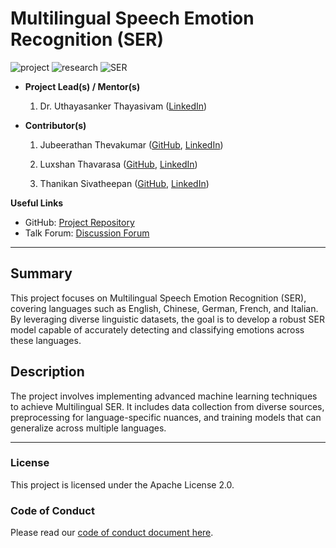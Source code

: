 # Multilingual Speech Emotion Recognition (SER)

![project](https://img.shields.io/badge/-Project-blue) ![research](https://img.shields.io/badge/-Research-yellowgreen) ![SER](https://img.shields.io/badge/-SER-orange)

- **Project Lead(s) / Mentor(s)**
    1. Dr. Uthayasanker Thayasivam ([LinkedIn](mentor-link))
    <!-- 2. Mrs. Braveenan Sritharan ([LinkedIn](mentor-link)) -->

- **Contributor(s)**
    1. Jubeerathan Thevakumar ([GitHub](https://github.com/Jubeerathan), [LinkedIn](https://www.linkedin.com/in/jubeerathan-thevakumar-87b9b8255))

    2.  Luxshan Thavarasa ([GitHub](https://github.com/Luxshan2000), [LinkedIn](https://www.linkedin.com/in/lux-thavarasa))
    
    3. Thanikan Sivatheepan ([GitHub](https://github.com/sthanikan2000), [LinkedIn](https://www.linkedin.com/in/sthanikan2000))

**Useful Links**

- GitHub: [Project Repository](https://github.com/aaivu/Multilingual-Speech-Emotion-Recognition)
- Talk Forum: [Discussion Forum](https://github.com/aaivu/Multilingual-Speech-Emotion-Recognition/discussions/19)

---

## Summary

This project focuses on Multilingual Speech Emotion Recognition (SER), covering languages such as English, Chinese, German, French, and Italian. By leveraging diverse linguistic datasets, the goal is to develop a robust SER model capable of accurately detecting and classifying emotions across these languages.

## Description

The project involves implementing advanced machine learning techniques to achieve Multilingual SER. It includes data collection from diverse sources, preprocessing for language-specific nuances, and training models that can generalize across multiple languages. 

<!-- 
### Project Phases

- **Data Collection**: Gather speech datasets in English, Chinese, German, French, and Italian.
- **Preprocessing**: Normalize and preprocess data to account for linguistic variations.
- **Model Training**: Implement and fine-tune SER models using multilingual techniques.
- **Evaluation**: Assess model performance across different languages using standard metrics.

### Diagrams

Include architectural diagrams depicting data flow, preprocessing steps, and model architecture.

### Approaches

Utilize transfer learning, deep learning architectures tailored for multilingual applications, and ensemble methods for improved SER performance.

## More References

1. [Example Reference 1](https://example.com/reference1)
2. [Example Reference 2](https://example.com/reference2) -->

---

### License

This project is licensed under the Apache License 2.0.

### Code of Conduct

Please read our [code of conduct document here](https://github.com/your-project/code_of_conduct.md).
